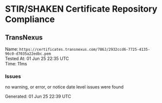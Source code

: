 # STIR/SHAKEN Certificate Repository Compliance

## TransNexus

Name: `https://certificates.transnexus.com/786J/2932ccd6-7725-4135-96c0-d7035a22edbc.pem`\
Tested At: 01 Jun 25 22:35 UTC\
Time: 11ms

### Issues

no warning, or error, or notice date level issues were found

Generated: 01 Jun 25 22:39 UTC